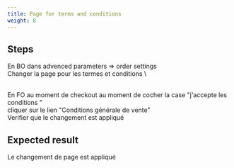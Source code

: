 ```yaml
---
title: Page for terms and conditions
weight: 8
---
```

## Steps

En BO dans advenced parameters => order settings \
Changer la page pour les termes et conditions \
\
En FO au moment de checkout au moment de cocher la case "j'accepte les conditions " \
cliquer sur le lien "Conditions générale de vente"\
Verifier que le changement est appliqué

## Expected result

Le changement de page est appliqué

